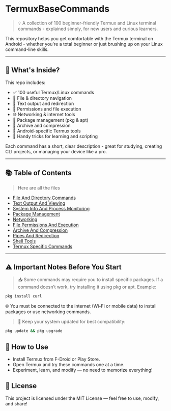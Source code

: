 # TermuxBaseCommands

> 💡 A collection of 100 beginner-friendly Termux and Linux terminal commands - explained simply, for new users and curious learners.

This repository helps you get comfortable with the Termux terminal on Android - whether you're a total beginner or just brushing up on your Linux command-line skills.

---

## 📂 What's Inside?

This repo includes:

- ✅ 100 useful Termux/Linux commands
- 📁 File & directory navigation
- 📜 Text output and redirection
- 🔐 Permissions and file execution
- 🌐 Networking & internet tools
- 🧩 Package management (pkg & apt)
- 🔄 Archive and compression
- 📱 Android-specific Termux tools
- 🧠 Handy tricks for learning and scripting

Each command has a short, clear description - great for studying, creating CLI projects, or managing your device like a pro.

---

## 📚 Table of Contents
> Here are all the files

- [File And Directory Commands](commands/FileAndDirectory.md)  
- [Text Output And Viewing](commands/TextOutputAndViewing.md)  
- [System Info And Process Monitoring](commands/SystemInfoAndProcessMonitoring.md)  
- [Package Management](commands/PackageManagement.md)  
- [Networking](commands/Networking.md)  
- [File Permissions And Execution](commands/PermissionsAndExecution.md)  
- [Archive And Compression](commands/ArchiveAndCompression.md)  
- [Pipes And Redirection](commands/PipesAndRedirection.md)  
- [Shell Tools](commands/ShellTools.md)  
- [Termux Specific Commands](commands/TermuxAndroid.md)  

---

## ⚠️ Important Notes Before You Start
> 📥 Some commands may require you to install specific packages. If a command doesn’t work, try installing it using pkg or apt. Example:
```bash
pkg install curl
```
 🌐 You must be connected to the internet (Wi-Fi or mobile data) to install packages or use networking commands.

> 🔄 Keep your system updated for best compatibility:

```bash
pkg update && pkg upgrade
```

## 💬 How to Use

- Install Termux from F-Droid or Play Store.
- Open Termux and try these commands one at a time.
- Experiment, learn, and modify — no need to memorize everything!

## 📄 License
This project is licensed under the MIT License — feel free to use, modify, and share!

